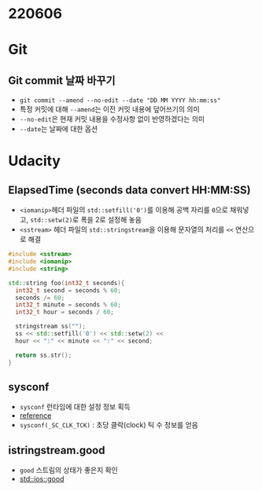 # 220606


<!--more-->
# Git
## Git commit 날짜 바꾸기
* `git commit --amend --no-edit --date "DD MM YYYY hh:mm:ss"`
* 특정 커밋에 대해 `--amend`는 이전 커밋 내용에 덮어쓰기의 의미
* `--no-edit`은 현재 커밋 내용을 수정사항 없이 반영하겠다는 의미
* `--date`는 날짜에 대한 옵션

# Udacity
## ElapsedTime (seconds data convert HH:MM:SS)
* `<iomanip>`헤더 파일의 `std::setfill('0')`를 이용해 공백 자리를 `0`으로 채워넣고, `std::setw(2)`로 폭을 2로 설정해 놓음
* `<sstream>` 헤더 파일의 `std::stringstream`을 이용해 문자열의 처리를 `<<` 연산으로 해결
```cpp
#include <sstream>
#include <iomanip>
#include <string>

std::string foo(int32_t seconds){
  int32_t second = seconds % 60;
  seconds /= 60;
  int32_t minute = seconds % 60;
  int32_t hour = seconds / 60;

  stringstream ss("");
  ss << std::setfill('0') << std::setw(2) <<
  hour << ":" << minute << ":" << second;

  return ss.str();
}

```

## sysconf
* `sysconf` 런타임에 대한 설정 정보 획득
* [reference](https://man7.org/linux/man-pages/man3/sysconf.3.html)
* `sysconf(_SC_CLK_TCK)` : 초당 클락(clock) 틱 수 정보를 얻음

## istringstream.good
* `good` 스트림의 상태가 좋은지 확인
* [std::ios::good](https://m.cplusplus.com/reference/ios/ios/good/)


